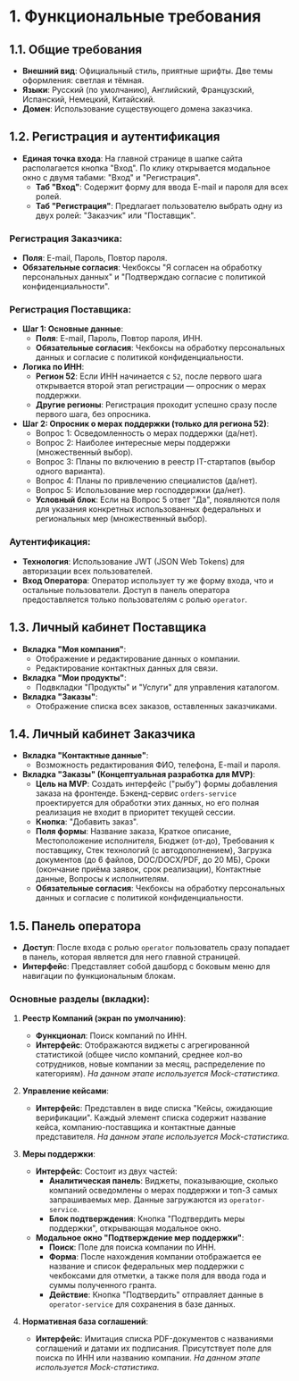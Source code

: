 # 1. Функциональные требования

## 1.1. Общие требования

-   **Внешний вид**: Официальный стиль, приятные шрифты. Две темы оформления: светлая и тёмная.
-   **Языки**: Русский (по умолчанию), Английский, Французский, Испанский, Немецкий, Китайский.
-   **Домен**: Использование существующего домена заказчика.

## 1.2. Регистрация и аутентификация

-   **Единая точка входа**: На главной странице в шапке сайта располагается кнопка "Вход". По клику открывается модальное окно с двумя табами: "Вход" и "Регистрация".
    -   **Таб "Вход"**: Содержит форму для ввода E-mail и пароля для всех ролей.
    -   **Таб "Регистрация"**: Предлагает пользователю выбрать одну из двух ролей: "Заказчик" или "Поставщик".

### Регистрация Заказчика:
-   **Поля**: E-mail, Пароль, Повтор пароля.
-   **Обязательные согласия**: Чекбоксы "Я согласен на обработку персональных данных" и "Подтверждаю согласие с политикой конфиденциальности".

### Регистрация Поставщика:
-   **Шаг 1: Основные данные**:
    -   **Поля**: E-mail, Пароль, Повтор пароля, ИНН.
    -   **Обязательные согласия**: Чекбоксы на обработку персональных данных и согласие с политикой конфиденциальности.
-   **Логика по ИНН**:
    -   **Регион 52**: Если ИНН начинается с `52`, после первого шага открывается второй этап регистрации — опросник о мерах поддержки.
    -   **Другие регионы**: Регистрация проходит успешно сразу после первого шага, без опросника.
-   **Шаг 2: Опросник о мерах поддержки (только для региона 52)**:
    -   Вопрос 1: Осведомленность о мерах поддержки (да/нет).
    -   Вопрос 2: Наиболее интересные меры поддержки (множественный выбор).
    -   Вопрос 3: Планы по включению в реестр IT-стартапов (выбор одного варианта).
    -   Вопрос 4: Планы по привлечению специалистов (да/нет).
    -   Вопрос 5: Использование мер господдержки (да/нет).
    -   **Условный блок**: Если на Вопрос 5 ответ "Да", появляются поля для указания конкретных использованных федеральных и региональных мер (множественный выбор).

### Аутентификация:
-   **Технология**: Использование JWT (JSON Web Tokens) для авторизации всех пользователей.
-   **Вход Оператора**: Оператор использует ту же форму входа, что и остальные пользователи. Доступ в панель оператора предоставляется только пользователям с ролью `operator`.

## 1.3. Личный кабинет Поставщика

-   **Вкладка "Моя компания"**:
    -   Отображение и редактирование данных о компании.
    -   Редактирование контактных данных для связи.
-   **Вкладка "Мои продукты"**:
    -   Подвкладки "Продукты" и "Услуги" для управления каталогом.
-   **Вкладка "Заказы"**:
    -   Отображение списка всех заказов, оставленных заказчиками.

## 1.4. Личный кабинет Заказчика

-   **Вкладка "Контактные данные"**:
    -   Возможность редактирования ФИО, телефона, E-mail и пароля.
-   **Вкладка "Заказы" (Концептуальная разработка для MVP)**:
    -   **Цель на MVP**: Создать интерфейс ("рыбу") формы добавления заказа на фронтенде. Бэкенд-сервис `orders-service` проектируется для обработки этих данных, но его полная реализация не входит в приоритет текущей сессии.
    -   **Кнопка**: "Добавить заказ".
    -   **Поля формы**: Название заказа, Краткое описание, Местоположение исполнителя, Бюджет (от-до), Требования к поставщику, Стек технологий (с автодополнением), Загрузка документов (до 6 файлов, DOC/DOCX/PDF, до 20 МБ), Сроки (окончание приёма заявок, срок реализации), Контактные данные, Вопросы к исполнителям.
    -   **Обязательные согласия**: Чекбоксы на обработку персональных данных и согласие с политикой конфиденциальности.

## 1.5. Панель оператора

-   **Доступ**: После входа с ролью `operator` пользователь сразу попадает в панель, которая является для него главной страницей.
-   **Интерфейс**: Представляет собой дашборд с боковым меню для навигации по функциональным блокам.

### Основные разделы (вкладки):

1.  **Реестр Компаний (экран по умолчанию)**:
    -   **Функционал**: Поиск компаний по ИНН.
    -   **Интерфейс**: Отображаются виджеты с агрегированной статистикой (общее число компаний, среднее кол-во сотрудников, новые компании за месяц, распределение по категориям). *На данном этапе используется Mock-статистика.*

2.  **Управление кейсами**:
    -   **Интерфейс**: Представлен в виде списка "Кейсы, ожидающие верификации". Каждый элемент списка содержит название кейса, компанию-поставщика и контактные данные представителя. *На данном этапе используется Mock-статистика.*

3.  **Меры поддержки**:
    -   **Интерфейс**: Состоит из двух частей:
        -   **Аналитическая панель**: Виджеты, показывающие, сколько компаний осведомлены о мерах поддержки и топ-3 самых запрашиваемых мер. Данные загружаются из `operator-service`.
        -   **Блок подтверждения**: Кнопка "Подтвердить меры поддержки", открывающая модальное окно.
    -   **Модальное окно "Подтверждение мер поддержки"**:
        -   **Поиск**: Поле для поиска компании по ИНН.
        -   **Форма**: После нахождения компании отображается ее название и список федеральных мер поддержки с чекбоксами для отметки, а также поля для ввода года и суммы полученного гранта.
        -   **Действие**: Кнопка "Подтвердить" отправляет данные в `operator-service` для сохранения в базе данных.

4.  **Нормативная база соглашений**:
    -   **Интерфейс**: Имитация списка PDF-документов с названиями соглашений и датами их подписания. Присутствует поле для поиска по ИНН или названию компании. *На данном этапе используется Mock-статистика.*
